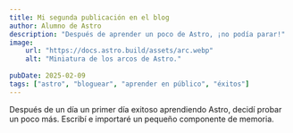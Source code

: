 ```yaml
---
title: Mi segunda publicación en el blog
author: Alumno de Astro
description: "Después de aprender un poco de Astro, ¡no podía parar!"
image: 
    url: "https://docs.astro.build/assets/arc.webp"
    alt: "Miniatura de los arcos de Astro."
    
pubDate: 2025-02-09
tags: ["astro", "bloguear", "aprender en público", "éxitos"]
---
```


Después de un día un primer día exitoso aprendiendo Astro, decidí probar un poco más. Escribí e importaré un pequeño componente de memoria.
